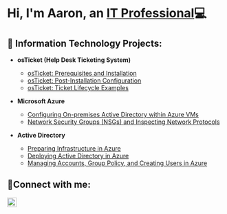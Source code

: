 <h1>Hi, I'm Aaron, an <a href="https://linkedin.com/in/aaron-roberson-67215a68/">IT Professional</a>💻</h1>

<h2>📝 Information Technology Projects:</h2>

- <b>osTicket (Help Desk Ticketing System)</b>
  - [osTicket: Prerequisites and Installation](https://github.com/aaronsethroberson/osticket-prereqs)
  - [osTicket: Post-Installation Configuration](https://github.com/aaronsethroberson/post-install-config)
  - [osTicket: Ticket Lifecycle Examples](https://github.com/aaronsethroberson/ticket-lifecycle)
    
- <b>Microsoft Azure</b>
  - [Configuring On-premises Active Directory within Azure VMs](https://github.com/aaronsethroberson/configure-ad)
  - [Network Security Groups (NSGs) and Inspecting Network Protocols](https://github.com/aaronsethroberson/azure-network-protocols)
    
- <b>Active Directory</b>
  - [Preparing Infrastructure in Azure](https://github.com/aaronsethroberson/configure-ad)
  - [Deploying Active Directory in Azure](https://github.com/aaronsethroberson/azure-network-protocols)
  - [Managing Accounts, Group Policy, and Creating Users in Azure](https://github.com/aaronsethroberson/azure-network-protocols)

<h2>🤳Connect with me:</h2>

[<img align="left" alt="Josh | LinkedIn" width="22px" src="https://cdn.jsdelivr.net/npm/simple-icons@v3/icons/linkedin.svg" />][linkedin]

[linkedin]: https://linkedin.com/in/aaron-roberson-67215a68/
